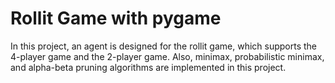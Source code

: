 # Rollit Game with pygame
In this project, an agent is designed for the rollit game, which supports the 4-player game and the 2-player game. Also, minimax, probabilistic minimax, and alpha-beta pruning algorithms are implemented in this project.
